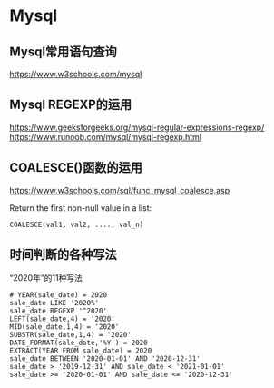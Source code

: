 # Mysql

## Mysql常用语句查询
https://www.w3schools.com/mysql

## Mysql REGEXP的运用
https://www.geeksforgeeks.org/mysql-regular-expressions-regexp/
https://www.runoob.com/mysql/mysql-regexp.html

## COALESCE()函数的运用
https://www.w3schools.com/sql/func_mysql_coalesce.asp

Return the first non-null value in a list:

```mysql
COALESCE(val1, val2, ...., val_n)
```

## 时间判断的各种写法

“2020年”的11种写法
```mysql
# YEAR(sale_date) = 2020
sale_date LIKE '2020%'
sale_date REGEXP '^2020'
LEFT(sale_date,4) = '2020'
MID(sale_date,1,4) = '2020'
SUBSTR(sale_date,1,4) = '2020'
DATE_FORMAT(sale_date,'%Y') = 2020
EXTRACT(YEAR FROM sale_date) = 2020
sale_date BETWEEN '2020-01-01' AND '2020-12-31'
sale_date > '2019-12-31' AND sale_date < '2021-01-01'
sale_date >= '2020-01-01' AND sale_date <= '2020-12-31'
```
